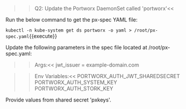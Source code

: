>>Q2: Update the Portworx DaemonSet called 'portworx'<<


Run the below command to get the px-spec YAML file:

`kubectl -n kube-system get ds portworx -o yaml > /root/px-spec.yaml`{{execute}}


Update the following parameters in the spec file located at /root/px-spec.yaml:

>>Args:<<
jwt_issuer = example-domain.com


>>Env Variables:<<
PORTWORX_AUTH_JWT_SHAREDSECRET
PORTWORX_AUTH_SYSTEM_KEY
PORTWORX_AUTH_STORK_KEY

Provide values from shared secret 'pxkeys'.
